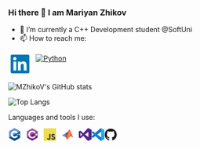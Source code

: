 ### Hi there 👋 I am Mariyan Zhikov

- 🌱 I’m currently a C++ Development student @SoftUni
- 📫 How to reach me:
     <!-- m.zhikov@gmail.com -->

<a href="www.linkedin.com/in/mariyan-zhikov-57982780" target="_blank" rel="noopener noreferrer"> <img src="https://github.com/devicons/devicon/blob/v2.14.0/icons/linkedin/linkedin-original.svg" alt="Python" height="40" style="vertical-align:top; margin:4px"></a>
<a href="mailto:m.zhikov@gmail.com"> <img src="https://cdn-icons-png.flaticon.com/512/726/726623.png" alt="Python" height="40" style="vertical-align:top; margin:4px"></a> 


<!--[![MZhikoV's GitHub stats](https://github-readme-stats.vercel.app/api?username=MZhikoV)](https://github.com/MZhikoV/github-readme-stats)-->



![MZhikoV's GitHub stats](https://github-readme-stats.vercel.app/api?username=MZhikoV&show_icons=true&theme=radical)

![Top Langs](https://github-readme-stats.vercel.app/api/top-langs/?username=MZhikoV&theme=radical)


Languages and tools I use:

<img align="left" alt="C++" width="26px" src="https://github.com/devicons/devicon/blob/v2.14.0/icons/cplusplus/cplusplus-original.svg" style="padding-right:10px;" />
<img align="left" alt="C#" width="26px" src="https://github.com/devicons/devicon/blob/v2.14.0/icons/csharp/csharp-original.svg" style="padding-right:10px;" />
<img align="left" alt="JavaScript" width="26px" src="https://github.com/devicons/devicon/blob/v2.14.0/icons/javascript/javascript-original.svg" style="padding-right:10px;" />
<img align="left" alt="MATLAB" width="26px" src="https://github.com/devicons/devicon/blob/v2.14.0/icons/matlab/matlab-original.svg" style="padding-right:10px;" />


<img align="left" alt="Visual Studio" width="26px" src="https://github.com/devicons/devicon/blob/v2.14.0/icons/visualstudio/visualstudio-plain.svg" />
<img align="left" alt="Visual Studio" width="26px" src="https://github.com/devicons/devicon/blob/v2.14.0/icons/vscode/vscode-original.svg" />
<img align="left" alt="GitHub" width="26px" src="https://github.com/devicons/devicon/blob/v2.14.0/icons/github/github-original.svg" style="padding-right:10px;" />

<!--
**MZhikoV/MZhikoV** is a ✨ _special_ ✨ repository because its `README.md` (this file) appears on your GitHub profile.

Here are some ideas to get you started:

- 🔭 I’m currently working on ...
- 🌱 I’m currently learning C++ and C# @SoftUni
- 👯 I’m looking to collaborate on ...
- 🤔 I’m looking for help with ...
- 💬 Ask me about ...
- 📫 How to reach me: ...
- 😄 Pronouns: ...
- ⚡ Fun fact: ...
-->
